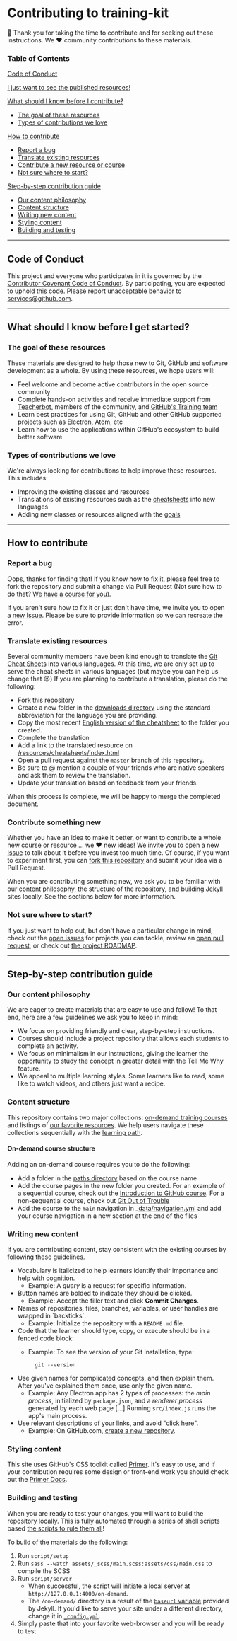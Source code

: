 # Contributing to training-kit

:tada: Thank you for taking the time to contribute and for seeking out these instructions. We :heart: community contributions to these materials.

### Table of Contents

[Code of Conduct](#code-of-conduct)

[I just want to see the published resources!](https://services.github.com/on-demand/)

[What should I know before I contribute?](#what-should-i-know-before-i-contribute?)
- [The goal of these resources](#the-goal-of-these-resources)
- [Types of contributions we love](#types-of-contributions-we-love)

[How to contribute](#how-to-contribute)
- [Report a bug](#report-a-bug)
- [Translate existing resources](#translate-existing-resources)
- [Contribute a new resource or course](#contribute-something-new)
- [Not sure where to start?](#not-sure-where-to-start?)

[Step-by-step contribution guide](#step-by-step-contribution-guide)
- [Our content philosophy](#our-content-philosophy)
- [Content structure](#content-structure)
- [Writing new content](#writing-new-content)
- [Styling content](#styling-content)
- [Building and testing](#building-and-testing)

<hr>

## Code of Conduct

This project and everyone who participates in it is governed by the [Contributor Covenant Code of Conduct](CODE_OF_CONDUCT.md). By participating, you are expected to uphold this code. Please report unacceptable behavior to [services@github.com](mailto:services@github.com).

<hr>

## What should I know before I get started?

### The goal of these resources

These materials are designed to help those new to Git, GitHub and software development as a whole. By using these resources, we hope users will:

- Feel welcome and become active contributors in the open source community
- Complete hands-on activities and receive immediate support from [Teacherbot](https://github.com/teacher-bot/teacherbot), members of the community, and [GitHub's Training team](community.md/#github-trainers)
- Learn best practices for using Git, GitHub and other GitHub supported projects such as Electron, Atom, etc
- Learn how to use the applications within GitHub's ecosystem to build better software

### Types of contributions we love

We're always looking for contributions to help improve these resources. This includes:

- Improving the existing classes and resources
- Translations of existing resources such as the [cheatsheets](/downloads/) into new languages
- Adding new classes or resources aligned with the [goals](#the-goal-of-these-resources)

<hr>

## How to contribute

### Report a bug

Oops, thanks for finding that! If you know how to fix it, please feel free to fork the repository and submit a change via Pull Request (Not sure how to do that? [We have a course for you](https://services.github.com/on-demand/)).

If you aren't sure how to fix it or just don't have time, we invite you to open a [new Issue](https://github.com/github/training-kit/issues/new). Please be sure to provide information so we can recreate the error.

### Translate existing resources

Several community members have been kind enough to translate the [Git Cheat Sheets](https://github.com/github/training-kit/tree/master/downloads) into various languages. At this time, we are only set up to serve the cheat sheets in various languages (but maybe you can help us change that :wink:) If you are planning to contribute a translation, please do the following:

- Fork this repository
- Create a new folder in the [downloads directory](https://github.com/github/training-kit/tree/master/downloads) using the standard abbreviation for the language you are providing.
- Copy the most recent [English version of the cheatsheet](https://github.com/github/training-kit/blob/master/downloads/github-git-cheat-sheet.md) to the folder you created.
- Complete the translation
- Add a link to the translated resource on [/resources/cheatsheets/index.html](https://github.com/github/training-kit/blob/master/resources/cheatsheets/index.html)
- Open a pull request against the `master` branch of this repository.
- Be sure to @ mention a couple of your friends who are native speakers and ask them to review the translation.
- Update your translation based on feedback from your friends.

When this process is complete, we will be happy to merge the completed document.

### Contribute something new

Whether you have an idea to make it better, or want to contribute a whole new course or resource ... we :heart: new ideas! We invite you to open a new [Issue](https://github.com/github/training-kit/issues/new) to talk about it before you invest too much time. Of course, if you want to experiment first, you can [fork this repository](https://help.github.com/articles/working-with-forks/) and submit your idea via a Pull Request.

When you are contributing something new, we ask you to be familiar with our content philosophy, the structure of the repository, and building [Jekyll](https://jekyllrb.com/) sites locally. See the sections below for more information.

### Not sure where to start?

If you just want to help out, but don't have a particular change in mind, check out the [open issues](https://github.com/github/training-kit/issues) for projects you can tackle, review an [open pull request](https://github.com/github/training-kit/pulls), or check out [the project ROADMAP](https://github.com/github/training-kit/projects/1).

<hr>

## Step-by-step contribution guide

### Our content philosophy

We are eager to create materials that are easy to use and follow! To that end, here are a few guidelines we ask you to keep in mind:

- We focus on providing friendly and clear, step-by-step instructions.
- Courses should include a project repository that allows each students to complete an activity.
- We focus on minimalism in our instructions, giving the learner the opportunity to study the concept in greater detail with the Tell Me Why feature.
- We appeal to multiple learning styles. Some learners like to read, some like to watch videos, and others just want a recipe.

### Content structure

This repository contains two major collections: [on-demand training courses](https://services.github.com/on-demand/) and listings of [our favorite resources](/resources). We help users navigate these collections sequentially with the [learning path](/resources/learning-path).

#### On-demand course structure

Adding an on-demand course requires you to do the following:

- Add a folder in the [paths directory](/paths) based on the course name
- Add the course pages in the new folder you created. For an example of a sequential course, check out the [Introduction to GitHub course](/paths/intro-to-github). For a non-sequential course, check out [Git Out of Trouble](/paths/git-trouble)
- Add the course to the `main` navigation in [_data/navigation.yml](_data/navigation.yml) and add your course navigation in a new section at the end of the files

### Writing new content

If you are contributing content, stay consistent with the existing courses by following these guidelines.

- Vocabulary is italicized to help learners identify their importance and help with cognition.
  - Example: A *query* is a request for specific information.
- Button names are bolded to indicate they should be clicked.
  - Example: Accept the filler text and click **Commit Changes**.
- Names of repositories, files, branches, variables, or user handles are wrapped in \`backticks\`.
  - Example: Initialize the repository with a `README.md` file.
- Code that the learner should type, copy, or execute should be in a fenced code block:
  - Example: To see the version of your Git installation, type:

          git --version
- Use given names for complicated concepts, and then explain them. After you've explained them once, use only the given name.
  - Example: Any Electron app has 2 types of processes: the *main process*, initialized by `package.json`, and a *renderer process* generated by each web page [...] Running `src/index.js` runs the app's main process.
- Use relevant descriptions of your links, and avoid "click here".
  - Example: On GitHub.com, [create a new repository](https://github.com/new).

### Styling content

This site uses GitHub's CSS toolkit called [Primer](https://github.com/primer/primer-css). It's easy to use, and if your contribution requires some design or front-end work you should check out the [Primer Docs](http://primercss.io/).

### Building and testing

When you are ready to test your changes, you will want to build the repository locally. This is fully automated through a series of shell scripts based [the scripts to rule them all](https://github.com/github/scripts-to-rule-them-all)!

To build of the materials do the following:

1. Run `script/setup`
1. Run `sass --watch assets/_scss/main.scss:assets/css/main.css` to compile the SCSS
1. Run `script/server`
    - When successful, the script will initiate a local server at `http://127.0.0.1:4000/on-demand`.
    - The `/on-demand/` directory is a result of the [`baseurl` variable](https://byparker.com/blog/2014/clearing-up-confusion-around-baseurl/) provided by Jekyll. If you'd like to serve your site under a different directory, change it in [`_config.yml`](https://github.com/github/training-kit/blob/contrib-guide/_config.yml).
1. Simply paste that into your favorite web-browser and you will be ready to test
